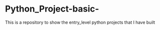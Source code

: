# Python_Project-basic-
This is a repository to show the entry_level python projects that I have built
